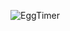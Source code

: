 ![EggTimer](https://user-images.githubusercontent.com/66513003/115722044-904a5580-a3b9-11eb-8d94-2ece7cb3dd57.gif)
